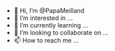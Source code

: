 - 👋 Hi, I’m @PapaMeilland
- 👀 I’m interested in ...
- 🌱 I’m currently learning ...
- 💞️ I’m looking to collaborate on ...
- 📫 How to reach me ...

<!---
PapaMeilland/PapaMeilland is a ✨ special ✨ repository because its `README.md` (this file) appears on your GitHub profile.
You can click the Preview link to take a look at your changes.
--->
